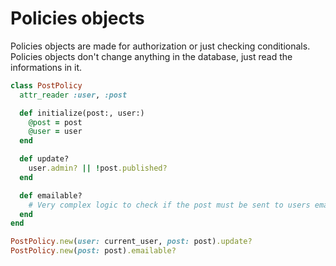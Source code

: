 # Policies objects

Policies objects are made for authorization or just checking conditionals.
Policies objects don't change anything in the database, just read the
informations in it.

```ruby
class PostPolicy
  attr_reader :user, :post

  def initialize(post:, user:)
    @post = post
    @user = user
  end

  def update?
    user.admin? || !post.published?
  end

  def emailable?
    # Very complex logic to check if the post must be sent to users emails.
  end
end

PostPolicy.new(user: current_user, post: post).update?
PostPolicy.new(post: post).emailable?
```
